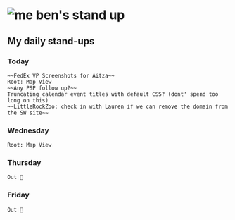 # ![me](https://avatars2.githubusercontent.com/u/5232044?s=50&v=4) ben's stand up

## My daily stand-ups

### Today

    ~~FedEx VP Screenshots for Aitza~~
    Root: Map View
    ~~Any PSP follow up?~~
    Truncating calendar event titles with default CSS? (dont' spend too long on this)
    ~~LittleRockZoo: check in with Lauren if we can remove the domain from the SW site~~
 
### Wednesday

    Root: Map View
    
### Thursday

    Out 🦃

### Friday

    Out 🦃

